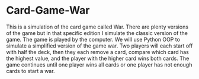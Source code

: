 # Card-Game-War
This is a simulation of the card game called War. There are plenty versions of the game but in that specific edition I simulate the classic version of the game. 
The game is played by the computer. 
We will use Python OOP to simulate a simplified version of the game war. Two players will each start off with half the deck, then they each remove a card, compare which 
card has the highest value, and the player with the higher card wins both cards. The game continues until one player wins all cards or one player has not enough cards
to start a war.
